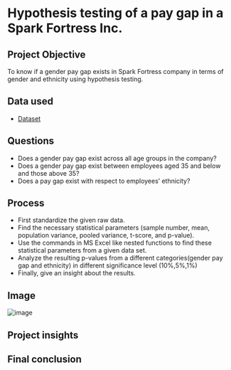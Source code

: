 # Hypothesis testing of a pay gap in a Spark Fortress Inc.
## Project Objective
To know if a gender pay gap exists in Spark Fortress company in terms of gender and ethnicity using hypothesis testing.

## Data used
- <a href = "https://github.com/pagonzales/Data_Science_Project_Hypothesis_Testing_Gender_Pay_gap/blob/main/Data%20set.xlsx">Dataset</a>
## Questions
- Does a gender pay gap exist across all age groups in the company?
- Does a gender pay gap exist between employees aged 35 and below and those above 35?
- Does a pay gap exist with respect to employees’ ethnicity?
## Process
- First standardize the given raw data.
- Find the necessary statistical parameters (sample number, mean, population variance, pooled variance, t-score, and p-value).
- Use the commands in MS Excel like nested functions to find these statistical parameters from a given data set.
- Analyze the resulting p-values from a different categories(gender pay gap and ethnicity) in different significance level (10%,5%,1%)
- Finally, give an insight about the results.
## Image
![image](https://github.com/user-attachments/assets/220b718e-acc2-478b-b1f1-d09881c87f38)

## Project insights

## Final conclusion
